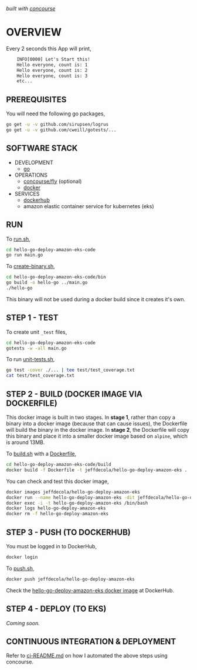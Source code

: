  _built with
  [concourse](https://github.com/JeffDeCola/hello-go-deploy-amazon-eks/blob/master/ci-README.md)_

# OVERVIEW

Every 2 seconds this App will print,

```txt
    INFO[0000] Let's Start this!
    Hello everyone, count is: 1
    Hello everyone, count is: 2
    Hello everyone, count is: 3
    etc...
```

## PREREQUISITES

You will need the following go packages,

```bash
go get -u -v github.com/sirupsen/logrus
go get -u -v github.com/cweill/gotests/...
```

## SOFTWARE STACK

* DEVELOPMENT
  * [go](https://github.com/JeffDeCola/my-cheat-sheets/tree/master/software/development/languages/go-cheat-sheet)
* OPERATIONS
  * [concourse/fly](https://github.com/JeffDeCola/my-cheat-sheets/tree/master/software/operations/continuous-integration-continuous-deployment/concourse-cheat-sheet)
    (optional)
  * [docker](https://github.com/JeffDeCola/my-cheat-sheets/tree/master/software/operations/orchestration/builds-deployment-containers/docker-cheat-sheet)
* SERVICES
  * [dockerhub](https://hub.docker.com/)
  * amazon elastic container service for kubernetes (eks)

## RUN

To
[run.sh](https://github.com/JeffDeCola/hello-go-deploy-amazon-eks/blob/master/hello-go-deploy-amazon-eks-code/run.sh),

```bash
cd hello-go-deploy-amazon-eks-code
go run main.go
```

To
[create-binary.sh](https://github.com/JeffDeCola/hello-go-deploy-amazon-eks/blob/master/hello-go-deploy-amazon-eks-code/bin/create-binary.sh),

```bash
cd hello-go-deploy-amazon-eks-code/bin
go build -o hello-go ../main.go
./hello-go
```

This binary will not be used during a docker build
since it creates it's own.

## STEP 1 - TEST

To create unit `_test` files,

```bash
cd hello-go-deploy-amazon-eks-code
gotests -w -all main.go
```

To run
[unit-tests.sh](https://github.com/JeffDeCola/hello-go-deploy-amazon-eks/tree/master/hello-go-deploy-amazon-eks-code/test/unit-tests.sh),

```bash
go test -cover ./... | tee test/test_coverage.txt
cat test/test_coverage.txt
```

## STEP 2 - BUILD (DOCKER IMAGE VIA DOCKERFILE)

This docker image is built in two stages.
In **stage 1**, rather than copy a binary into a docker image (because
that can cause issues), the Dockerfile will build the binary in the
docker image.
In **stage 2**, the Dockerfile will copy this binary
and place it into a smaller docker image based
on `alpine`, which is around 13MB.

To
[build.sh](https://github.com/JeffDeCola/hello-go-deploy-amazon-eks/blob/master/hello-go-deploy-amazon-eks-code/build/build.sh)
with a
[Dockerfile](https://github.com/JeffDeCola/hello-go-deploy-amazon-eks/blob/master/hello-go-deploy-amazon-eks-code/build/Dockerfile),

```bash
cd hello-go-deploy-amazon-eks-code/build
docker build -f Dockerfile -t jeffdecola/hello-go-deploy-amazon-eks .
```

You can check and test this docker image,

```bash
docker images jeffdecola/hello-go-deploy-amazon-eks
docker run --name hello-go-deploy-amazon-eks -dit jeffdecola/hello-go-deploy-amazon-eks
docker exec -i -t hello-go-deploy-amazon-eks /bin/bash
docker logs hello-go-deploy-amazon-eks
docker rm -f hello-go-deploy-amazon-eks
```

## STEP 3 - PUSH (TO DOCKERHUB)

You must be logged in to DockerHub,

```bash
docker login
```

To
[push.sh](https://github.com/JeffDeCola/hello-go-deploy-amazon-eks/blob/master/hello-go-deploy-amazon-eks-code/push/push.sh),

```bash
docker push jeffdecola/hello-go-deploy-amazon-eks
```

Check the
[hello-go-deploy-amazon-eks docker image](https://hub.docker.com/r/jeffdecola/hello-go-deploy-amazon-eks)
at DockerHub.

## STEP 4 - DEPLOY (TO EKS)

_Coming soon._

## CONTINUOUS INTEGRATION & DEPLOYMENT

Refer to
[ci-README.md](https://github.com/JeffDeCola/hello-go-deploy-amazon-eks/blob/master/ci-README.md)
on how I automated the above steps using concourse.
